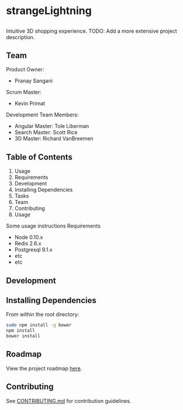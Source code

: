 # strangeLightning

## <insertProjectName>
Intuitive 3D shopping experience.
TODO: Add a more extensive project description.

## Team

Product Owner:
* Pranay Sangani

Scrum Master: 
* Kevin Primat

Development Team Members:
* Angular Master: Tole Liberman
* Search Master: Scott Rice
* 3D Master: Richard VanBreemen

## Table of Contents

1. Usage
1. Requirements
1. Development
1. Installing Dependencies
1. Tasks
1. Team
1. Contributing
1. Usage

Some usage instructions
Requirements

* Node 0.10.x
* Redis 2.6.x
* Postgresql 9.1.x
* etc
* etc

## Development

## Installing Dependencies

From within the root directory:

```BASH
sudo npm install -g bower
npm install
bower install
```

## Roadmap

View the project roadmap [here](https://github.com/StrangeLightning/strangeLightning/wiki/Roadmap).

## Contributing

See [CONTRIBUTING.md](https://github.com/StrangeLightning/strangeLightning/blob/master/CONTRIBUTING.md) for contribution guidelines.
